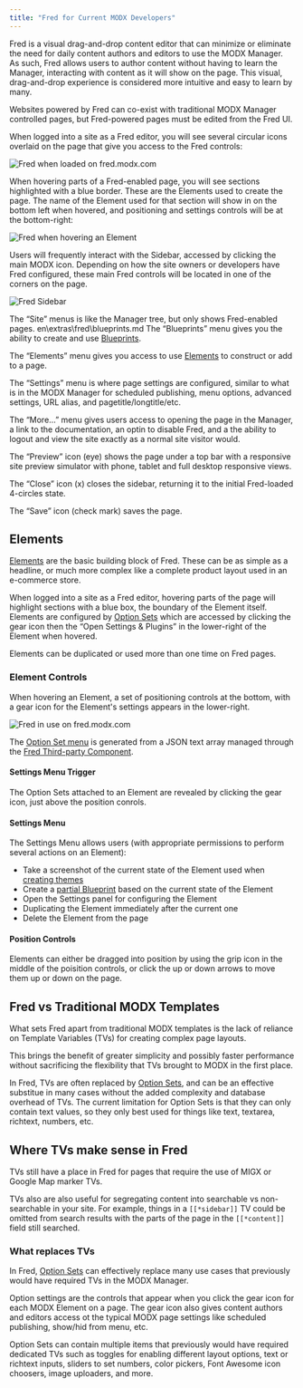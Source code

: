 ```yaml
---
title: "Fred for Current MODX Developers"
---
```


Fred is a visual drag-and-drop content editor that can minimize or eliminate the need for daily content authors and editors to use the MODX Manager. As such, Fred allows users to author content without having to learn the Manager, interacting with content as it will show on the page. This visual, drag-and-drop experience is considered more intuitive and easy to learn by many.

Websites powered by Fred can co-exist with traditional MODX Manager controlled pages, but Fred-powered pages must be edited from the Fred UI.

When logged into a site as a Fred editor, you will see several circular icons overlaid on the page that give you access to the Fred controls:

![Fred when loaded on fred.modx.com](media/fred-loaded.png)

When hovering parts of a Fred-enabled page, you will see sections highlighted with a blue border. These are the Elements used to create the page. The name of the Element used for that section will show in on the bottom left when hovered, and positioning and settings controls will be at the bottom-right:

![Fred when hovering an Element](media/fred-in-use.png)

Users will frequently interact with the Sidebar, accessed by clicking the main MODX icon. Depending on how the site owners or developers have Fred configured, these main Fred controls will be located in one of the corners on the page.

![Fred Sidebar](media/fred-sidebar.png)

The “Site” menus is like the Manager tree, but only shows Fred-enabled pages.
en\extras\fred\blueprints.md
The “Blueprints” menu gives you the ability to create and use [Blueprints](extras/fred/blueprints).

The “Elements” menu gives you access to use [Elements](extras/fred/elements) to construct or add to a page.

The “Settings” menu is where page settings are configured, similar to what is in the MODX Manager for scheduled publishing, menu options, advanced settings, URL alias, and pagetitle/longtitle/etc.

The “More…” menu gives users access to opening the page in the Manager, a link to the documentation, an optin to disable Fred, and a the ability to logout and view the site exactly as a normal site visitor would.

The “Preview” icon (eye) shows the page under a top bar with a responsive site preview simulator with phone, tablet and full desktop responsive views.

The “Close” icon (x) closes the sidebar, returning it to the initial Fred-loaded 4-circles state.

The “Save” icon (check mark) saves the page.

## Elements

[Elements](extras/fred/themer/elements) are the basic building block of Fred. These can be as simple as a headline, or much more complex like a complete product layout used in an e-commerce store.

When logged into a site as a Fred editor, hovering parts of the page will highlight sections with a blue box, the boundary of the Element itself. Elements are configured by [Option Sets](extras/fred/themer/options) which are accessed by clicking the gear icon then the “Open Settings & Plugins” in the lower-right of the Element when hovered.

Elements can be duplicated or used more than one time on Fred pages.

### Element Controls

When hovering an Element, a set of positioning controls at the bottom, with a gear icon for the Element's settings appears in the lower-right.

![Fred in use on fred.modx.com](media/fred-overview.png)

The [Option Set menu](extras/fred/themer/options) is generated from a JSON text array managed through the [Fred Third-party Component](extras/fred/themer/cmp/elements).

#### Settings Menu Trigger

The Option Sets attached to an Element are revealed by clicking the gear icon, just above the position conrols.

#### Settings Menu

The Settings Menu allows users (with appropriate permissions to perform several actions on an Element):

-   Take a screenshot of the current state of the Element used when [creating themes](extras/fred/themer)
-   Create a [partial Blueprint](extras/fred/blueprints) based on the current state of the Element
-   Open the Settings panel for configuring the Element
-   Duplicating the Element immediately after the current one
-   Delete the Element from the page

#### Position Controls

Elements can either be dragged into position by using the grip icon in the middle of the poisition controls, or click the up or down arrows to move them up or down on the page.

## Fred vs Traditional MODX Templates

What sets Fred apart from traditional MODX templates is the lack of reliance on Template Variables (TVs) for creating complex page layouts.

This brings the benefit of greater simplicity and possibly faster performance without sacrificing the flexibility that TVs brought to MODX in the first place.

In Fred, TVs are often replaced by [Option Sets](extras/fred/themer/options), and can be an effective substitue in many cases without the added complexity and database overhead of TVs. The current limitation for Option Sets is that they can only contain text values, so they only best used for things like text, textarea, richtext, numbers, etc.

## Where TVs make sense in Fred

TVs still have a place in Fred for pages that require the use of MIGX or Google Map marker TVs.

TVs also are also useful for segregating content into searchable vs non-searchable in your site. For example, things in a `[[*sidebar]]` TV could be omitted from search results with the parts of the page in the `[[*content]]` field still searched.

### What replaces TVs

In Fred, [Option Sets](extras/fred/themer/options) can effectively replace many use cases that previously would have required TVs in the MODX Manager.

Option settings are the controls that appear when you click the gear icon for each MODX Element on a page. The gear icon also gives content authors and editors access ot the typical MODX page settings like scheduled publishing, show/hid from menu, etc.

Option Sets can contain multiple items that previously would have required dedicated TVs such as toggles for enabling different layout options, text or richtext inputs, sliders to set numbers, color pickers, Font Awesome icon choosers, image uploaders, and more.
